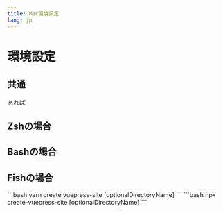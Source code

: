 ```yaml
---
title: Mac環境設定
lang: jp
---
```

# 環境設定

<EditMetaInfo/>

## 共通
あれば

## Zshの場合

## Bashの場合

## Fishの場合





<code-group>
<code-block title="YARN">
```bash
yarn create vuepress-site [optionalDirectoryName]
```
</code-block>

<code-block title="NPM" active>
```bash
npx create-vuepress-site [optionalDirectoryName]
```
</code-block>
</code-group>

